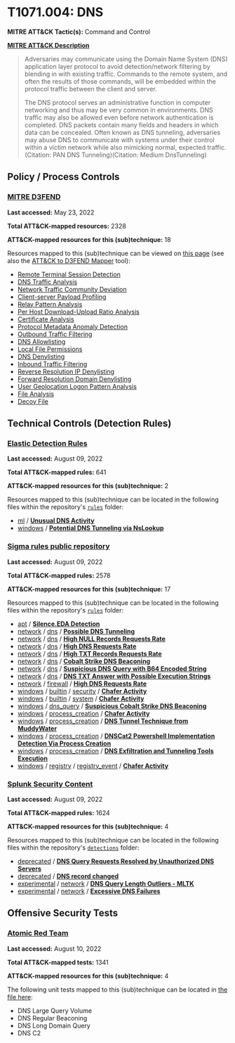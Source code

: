 # T1071.004: DNS
**MITRE ATT&CK Tactic(s):** Command and Control

**[MITRE ATT&CK Description](https://attack.mitre.org/techniques/T1071/004)**
<blockquote>Adversaries may communicate using the Domain Name System (DNS) application layer protocol to avoid detection/network filtering by blending in with existing traffic. Commands to the remote system, and often the results of those commands, will be embedded within the protocol traffic between the client and server. 

The DNS protocol serves an administrative function in computer networking and thus may be very common in environments. DNS traffic may also be allowed even before network authentication is completed. DNS packets contain many fields and headers in which data can be concealed. Often known as DNS tunneling, adversaries may abuse DNS to communicate with systems under their control within a victim network while also mimicking normal, expected traffic.(Citation: PAN DNS Tunneling)(Citation: Medium DnsTunneling) </blockquote>

## Policy / Process Controls
### [MITRE D3FEND](https://d3fend.mitre.org/)
**Last accessed:** May 23, 2022

**Total ATT&CK-mapped resources:** 2328

**ATT&CK-mapped resources for this (sub)technique:** 18

Resources mapped to this (sub)technique can be viewed on [this page](https://d3fend.mitre.org/) (see also the [ATT&CK to D3FEND Mapper](https://d3fend.mitre.org/tools/attack-mapper) tool):

* [Remote Terminal Session Detection](https://d3fend.mitre.org/technique/d3f:RemoteTerminalSessionDetection)
* [DNS Traffic Analysis](https://d3fend.mitre.org/technique/d3f:DNSTrafficAnalysis)
* [Network Traffic Community Deviation](https://d3fend.mitre.org/technique/d3f:NetworkTrafficCommunityDeviation)
* [Client-server Payload Profiling](https://d3fend.mitre.org/technique/d3f:Client-serverPayloadProfiling)
* [Relay Pattern Analysis](https://d3fend.mitre.org/technique/d3f:RelayPatternAnalysis)
* [Per Host Download-Upload Ratio Analysis](https://d3fend.mitre.org/technique/d3f:PerHostDownload-UploadRatioAnalysis)
* [Certificate Analysis](https://d3fend.mitre.org/technique/d3f:CertificateAnalysis)
* [Protocol Metadata Anomaly Detection](https://d3fend.mitre.org/technique/d3f:ProtocolMetadataAnomalyDetection)
* [Outbound Traffic Filtering](https://d3fend.mitre.org/technique/d3f:OutboundTrafficFiltering)
* [DNS Allowlisting](https://d3fend.mitre.org/technique/d3f:DNSAllowlisting)
* [Local File Permissions](https://d3fend.mitre.org/technique/d3f:LocalFilePermissions)
* [DNS Denylisting](https://d3fend.mitre.org/technique/d3f:DNSDenylisting)
* [Inbound Traffic Filtering](https://d3fend.mitre.org/technique/d3f:InboundTrafficFiltering)
* [Reverse Resolution IP Denylisting](https://d3fend.mitre.org/technique/d3f:ReverseResolutionIPDenylisting)
* [Forward Resolution Domain Denylisting](https://d3fend.mitre.org/technique/d3f:ForwardResolutionDomainDenylisting)
* [User Geolocation Logon Pattern Analysis](https://d3fend.mitre.org/technique/d3f:UserGeolocationLogonPatternAnalysis)
* [File Analysis](https://d3fend.mitre.org/technique/d3f:FileAnalysis)
* [Decoy File](https://d3fend.mitre.org/technique/d3f:DecoyFile)

## Technical Controls (Detection Rules)
### [Elastic Detection Rules](https://github.com/elastic/detection-rules)
**Last accessed:** August 09, 2022

**Total ATT&CK-mapped rules:** 641

**ATT&CK-mapped resources for this (sub)technique:** 2

Resources mapped to this (sub)technique can be located in the following files within the repository's <code>[rules](https://github.com/elastic/detection-rules/tree/main/rules)</code> folder:

* [ml](https://github.com/elastic/detection-rules/tree/main/rules/ml/) / **[Unusual DNS Activity](https://github.com/elastic/detection-rules/blob/main/rules/ml/command_and_control_ml_packetbeat_rare_dns_question.toml)**
* [windows](https://github.com/elastic/detection-rules/tree/main/rules/windows/) / **[Potential DNS Tunneling via NsLookup](https://github.com/elastic/detection-rules/blob/main/rules/windows/command_and_control_dns_tunneling_nslookup.toml)**

### [Sigma rules public repository](https://github.com/SigmaHQ/sigma)
**Last accessed:** August 09, 2022

**Total ATT&CK-mapped rules:** 2578

**ATT&CK-mapped resources for this (sub)technique:** 17

Resources mapped to this (sub)technique can be located in the following files within the repository's <code>[rules](https://github.com/SigmaHQ/sigma/tree/master/rules)</code> folder:

* [apt](https://github.com/SigmaHQ/sigma/tree/master/rules/apt/) / **[Silence.EDA Detection](https://github.com/SigmaHQ/sigma/blob/master/rules/apt/apt_silence_eda.yml)**
* [network](https://github.com/SigmaHQ/sigma/tree/master/rules/network/) / [dns](https://github.com/SigmaHQ/sigma/tree/master/rules/network/dns/) / **[Possible DNS Tunneling](https://github.com/SigmaHQ/sigma/blob/master/rules/network/dns/net_dns_c2_detection.yml)**
* [network](https://github.com/SigmaHQ/sigma/tree/master/rules/network/) / [dns](https://github.com/SigmaHQ/sigma/tree/master/rules/network/dns/) / **[High NULL Records Requests Rate](https://github.com/SigmaHQ/sigma/blob/master/rules/network/dns/net_dns_high_null_records_requests_rate.yml)**
* [network](https://github.com/SigmaHQ/sigma/tree/master/rules/network/) / [dns](https://github.com/SigmaHQ/sigma/tree/master/rules/network/dns/) / **[High DNS Requests Rate](https://github.com/SigmaHQ/sigma/blob/master/rules/network/dns/net_dns_high_requests_rate.yml)**
* [network](https://github.com/SigmaHQ/sigma/tree/master/rules/network/) / [dns](https://github.com/SigmaHQ/sigma/tree/master/rules/network/dns/) / **[High TXT Records Requests Rate](https://github.com/SigmaHQ/sigma/blob/master/rules/network/dns/net_dns_high_txt_records_requests_rate.yml)**
* [network](https://github.com/SigmaHQ/sigma/tree/master/rules/network/) / [dns](https://github.com/SigmaHQ/sigma/tree/master/rules/network/dns/) / **[Cobalt Strike DNS Beaconing](https://github.com/SigmaHQ/sigma/blob/master/rules/network/dns/net_dns_mal_cobaltstrike.yml)**
* [network](https://github.com/SigmaHQ/sigma/tree/master/rules/network/) / [dns](https://github.com/SigmaHQ/sigma/tree/master/rules/network/dns/) / **[Suspicious DNS Query with B64 Encoded String](https://github.com/SigmaHQ/sigma/blob/master/rules/network/dns/net_dns_susp_b64_queries.yml)**
* [network](https://github.com/SigmaHQ/sigma/tree/master/rules/network/) / [dns](https://github.com/SigmaHQ/sigma/tree/master/rules/network/dns/) / **[DNS TXT Answer with Possible Execution Strings](https://github.com/SigmaHQ/sigma/blob/master/rules/network/dns/net_dns_susp_txt_exec_strings.yml)**
* [network](https://github.com/SigmaHQ/sigma/tree/master/rules/network/) / [firewall](https://github.com/SigmaHQ/sigma/tree/master/rules/network/firewall/) / **[High DNS Requests Rate](https://github.com/SigmaHQ/sigma/blob/master/rules/network/firewall/net_firewall_high_dns_requests_rate.yml)**
* [windows](https://github.com/SigmaHQ/sigma/tree/master/rules/windows/) / [builtin](https://github.com/SigmaHQ/sigma/tree/master/rules/windows/builtin/) / [security](https://github.com/SigmaHQ/sigma/tree/master/rules/windows/builtin/security/) / **[Chafer Activity](https://github.com/SigmaHQ/sigma/blob/master/rules/windows/builtin/security/win_apt_chafer_mar18_security.yml)**
* [windows](https://github.com/SigmaHQ/sigma/tree/master/rules/windows/) / [builtin](https://github.com/SigmaHQ/sigma/tree/master/rules/windows/builtin/) / [system](https://github.com/SigmaHQ/sigma/tree/master/rules/windows/builtin/system/) / **[Chafer Activity](https://github.com/SigmaHQ/sigma/blob/master/rules/windows/builtin/system/win_apt_chafer_mar18_system.yml)**
* [windows](https://github.com/SigmaHQ/sigma/tree/master/rules/windows/) / [dns_query](https://github.com/SigmaHQ/sigma/tree/master/rules/windows/dns_query/) / **[Suspicious Cobalt Strike DNS Beaconing](https://github.com/SigmaHQ/sigma/blob/master/rules/windows/dns_query/dns_query_win_mal_cobaltstrike.yml)**
* [windows](https://github.com/SigmaHQ/sigma/tree/master/rules/windows/) / [process_creation](https://github.com/SigmaHQ/sigma/tree/master/rules/windows/process_creation/) / **[Chafer Activity](https://github.com/SigmaHQ/sigma/blob/master/rules/windows/process_creation/proc_creation_win_apt_chafer_mar18.yml)**
* [windows](https://github.com/SigmaHQ/sigma/tree/master/rules/windows/) / [process_creation](https://github.com/SigmaHQ/sigma/tree/master/rules/windows/process_creation/) / **[DNS Tunnel Technique from MuddyWater](https://github.com/SigmaHQ/sigma/blob/master/rules/windows/process_creation/proc_creation_win_apt_muddywater_dnstunnel.yml)**
* [windows](https://github.com/SigmaHQ/sigma/tree/master/rules/windows/) / [process_creation](https://github.com/SigmaHQ/sigma/tree/master/rules/windows/process_creation/) / **[DNSCat2 Powershell Implementation Detection Via Process Creation](https://github.com/SigmaHQ/sigma/blob/master/rules/windows/process_creation/proc_creation_win_dnscat2_powershell_implementation.yml)**
* [windows](https://github.com/SigmaHQ/sigma/tree/master/rules/windows/) / [process_creation](https://github.com/SigmaHQ/sigma/tree/master/rules/windows/process_creation/) / **[DNS Exfiltration and Tunneling Tools Execution](https://github.com/SigmaHQ/sigma/blob/master/rules/windows/process_creation/proc_creation_win_dns_exfiltration_tools_execution.yml)**
* [windows](https://github.com/SigmaHQ/sigma/tree/master/rules/windows/) / [registry](https://github.com/SigmaHQ/sigma/tree/master/rules/windows/registry/) / [registry_event](https://github.com/SigmaHQ/sigma/tree/master/rules/windows/registry/registry_event/) / **[Chafer Activity](https://github.com/SigmaHQ/sigma/blob/master/rules/windows/registry/registry_event/registry_event_apt_chafer_mar18.yml)**

### [Splunk Security Content](https://github.com/splunk/security_content)
**Last accessed:** August 09, 2022

**Total ATT&CK-mapped rules:** 1624

**ATT&CK-mapped resources for this (sub)technique:** 4

Resources mapped to this (sub)technique can be located in the following files within the repository's <code>[detections](https://github.com/splunk/security_content/tree/develop/detections)</code> folder:

* [deprecated](https://github.com/splunk/security_content/tree/develop/detections/deprecated/) / **[DNS Query Requests Resolved by Unauthorized DNS Servers](https://github.com/splunk/security_content/blob/develop/detections/deprecated/dns_query_requests_resolved_by_unauthorized_dns_servers.yml)**
* [deprecated](https://github.com/splunk/security_content/tree/develop/detections/deprecated/) / **[DNS record changed](https://github.com/splunk/security_content/blob/develop/detections/deprecated/dns_record_changed.yml)**
* [experimental](https://github.com/splunk/security_content/tree/develop/detections/experimental/) / [network](https://github.com/splunk/security_content/tree/develop/detections/experimental/network/) / **[DNS Query Length Outliers - MLTK](https://github.com/splunk/security_content/blob/develop/detections/experimental/network/dns_query_length_outliers___mltk.yml)**
* [experimental](https://github.com/splunk/security_content/tree/develop/detections/experimental/) / [network](https://github.com/splunk/security_content/tree/develop/detections/experimental/network/) / **[Excessive DNS Failures](https://github.com/splunk/security_content/blob/develop/detections/experimental/network/excessive_dns_failures.yml)**


## Offensive Security Tests
### [Atomic Red Team](https://github.com/redcanaryco/atomic-red-team)
**Last accessed:** August 10, 2022

**Total ATT&CK-mapped tests:** 1341

**ATT&CK-mapped resources for this (sub)technique:** 4

The following unit tests mapped to this (sub)technique can be located in [the file here](https://github.com/redcanaryco/atomic-red-team/tree/master/atomics/T1071.004/T1071.004.yaml):

* DNS Large Query Volume
* DNS Regular Beaconing
* DNS Long Domain Query
* DNS C2

